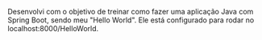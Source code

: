 Desenvolvi com o objetivo de treinar como fazer uma aplicação Java com Spring Boot, sendo meu "Hello World".
Ele está configurado para rodar no localhost:8000/HelloWorld.
